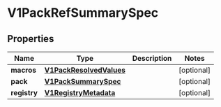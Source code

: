 # V1PackRefSummarySpec

## Properties
Name | Type | Description | Notes
------------ | ------------- | ------------- | -------------
**macros** | [**V1PackResolvedValues**](V1PackResolvedValues.md) |  |  [optional]
**pack** | [**V1PackSummarySpec**](V1PackSummarySpec.md) |  |  [optional]
**registry** | [**V1RegistryMetadata**](V1RegistryMetadata.md) |  |  [optional]
